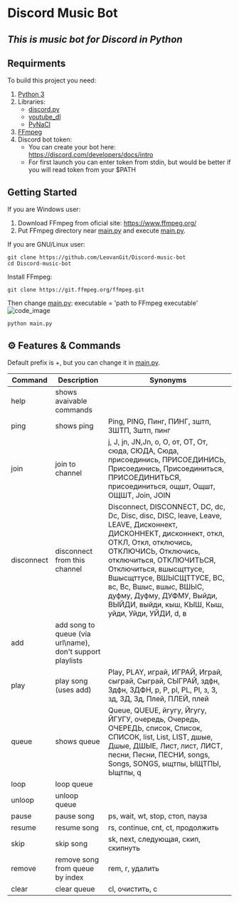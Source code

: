 # Discord Music Bot
## _This is music bot for Discord in Python_
## Requirments
To build this project you need:
1) [Python 3](https://www.python.org/downloads/)
2) Libraries:
    * [discord.py](https://pypi.org/project/discord.py/)
    * [youtube_dl](https://pypi.org/project/youtube_dl/)
    * [PyNaCl](https://pypi.org/project/PyNaCl/)
3) [FFmpeg](https://www.ffmpeg.org/)
4) Discord bot token:
    * You can create your bot here: https://discord.com/developers/docs/intro
    * For first launch you can enter token from stdin, but would be better if you will read token from your $PATH
## Getting Started
If you are Windows user:
1) Download FFmpeg from oficial site: https://www.ffmpeg.org/
2) Put FFmpeg directory near [main.py](https://github.com/LeovanGit/Discord-music-bot/blob/master/main.py) and execute [main.py](https://github.com/LeovanGit/Discord-music-bot/blob/master/main.py).

If you are GNU/Linux user:
```
git clone https://github.com/LeovanGit/Discord-music-bot
cd Discord-music-bot
```
Install FFmpeg:
```
git clone https://git.ffmpeg.org/ffmpeg.git
```
Then change [main.py](https://github.com/LeovanGit/Discord-music-bot/blob/master/main.py): executable = 'path to FFmpeg executable'
![code_image](https://i.ibb.co/GtTMndV/123.png)
```
python main.py
```

## ⚙ Features & Commands
Default prefix is +, but you can change it in [main.py](https://github.com/LeovanGit/Discord-music-bot/blob/master/main.py).

| Command | Description | Synonyms |
| ------ | ------ | ------ |
| help | shows avaivable commands |  |
| ping | shows ping | Ping, PING, Пинг, ПИНГ, зштп, ЗШТП, Зштп, пинг |
| join | join to channel | j, J, jn, JN,Jn, о, О, от, ОТ, От, сюда, СЮДА, Сюда, присоединись, ПРИСОЕДИНИСЬ, Присоединись, Присоединиться, ПРИСОЕДИНИТЬСЯ, присоединиться, ощшт, Ощшт, ОЩШТ, Join, JOIN |
| disconnect | disconnect from this channel | Disconnect, DISCONNECT, DC, dc, Dc, Disc, disc, DISC, leave, Leave, LEAVE, Дисконнект, ДИСКОННЕКТ, дисконнект, откл, ОТКЛ, Откл, отключись, ОТКЛЮЧИСЬ, Отключись, отключиться, ОТКЛЮЧИТЬСЯ, Отключиться, вшысщттусе, Вшысщттусе, ВШЫСЩТТУСЕ, ВС, вс, Вс, Вшыс, вшыс, ВШЫС, дуфму, Дуфму, ДУФМУ, Выйди, ВЫЙДИ, выйди, кыш, КЫШ, Кыш, уйди, Уйди, УЙДИ, d, в |
| add | add song to queue (via url\name), don't support playlists  | 
| play | play song (uses add) | Play, PLAY, играй, ИГРАЙ, Играй, сыграй, Сыграй, СЫГРАЙ, здфн, Здфн, ЗДФН, p, P, pl, PL, Pl, з, З, зд, ЗД, Зд, Плей, ПЛЕЙ, плей |
| queue | shows queue | Queue, QUEUE, йгугу, Йгугу, ЙГУГУ, очередь, Очередь, ОЧЕРЕДЬ, список, Список, СПИСОК, list, List, LIST, дшые, Дшые, ДШЫЕ, Лист, лист, ЛИСТ, песни, Песни, ПЕСНИ, songs, Songs, SONGS, ыщтпы, ЫЩТПЫ, Ыщтпы, q |
| loop | loop queue |  |
| unloop | unloop queue |  |
| pause | pause song | ps, wait, wt, stop, стоп, пауза |
| resume | resume song | rs, continue, cnt, ct, продолжить |
| skip | skip song | sk, next, следующая, скип, скипнуть |
| remove | remove song from queue by index | rem, r, удалить |
| clear | clear queue | cl, очистить, c |
